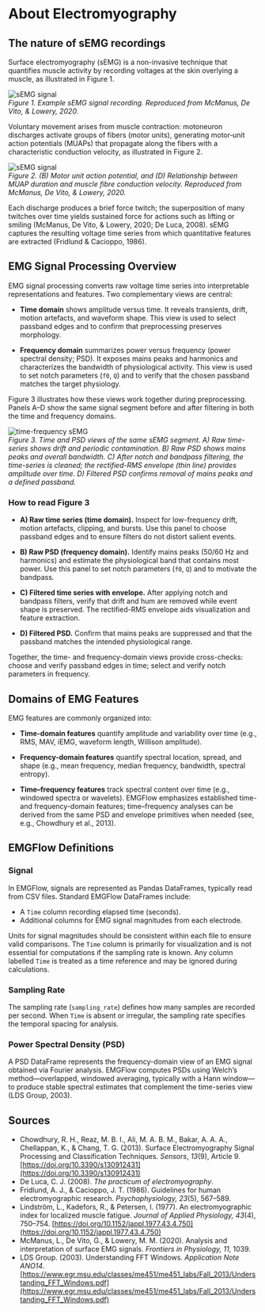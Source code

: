 # About Electromyography

## The nature of sEMG recordings

Surface electromyography (sEMG) is a non-invasive technique that quantifies
muscle activity by recording voltages at the skin overlying a muscle, as
illustrated in Figure 1.

![sEMG signal](/figures/about_1.png)  
_Figure 1. Example sEMG signal recording. Reproduced from McManus, De Vito, & Lowery, 2020._

Voluntary movement arises from muscle contraction: motoneuron discharges
activate groups of fibers (motor units), generating motor‐unit action
potentials (MUAPs) that propagate along the fibers with a characteristic
conduction velocity, as illustrated in Figure 2.

![sEMG signal](/figures/about_2.png)  
_Figure 2. (B) Motor unit action potential, and (D) Relationship between MUAP duration and muscle fibre conduction velocity. Reproduced from McManus, De Vito, & Lowery, 2020._

Each discharge produces a brief force twitch; the superposition of many
twitches over time yields sustained force for actions such as lifting or
smiling (McManus, De Vito, & Lowery, 2020; De Luca, 2008). sEMG captures the
resulting voltage time series from which quantitative features are extracted
(Fridlund & Cacioppo, 1986).

## EMG Signal Processing Overview

EMG signal processing converts raw voltage time series into interpretable representations and features. Two complementary views are central:

- **Time domain** shows amplitude versus time. It reveals transients,
  drift, motion artefacts, and waveform shape. This view is used to select
  passband edges and to confirm that preprocessing preserves morphology.

- **Frequency domain** summarizes power versus frequency (power spectral
  density; PSD). It exposes mains peaks and harmonics and characterizes the
  bandwidth of physiological activity. This view is used to set notch
  parameters (`f0`, `Q`) and to verify that the chosen passband matches the
  target physiology.

Figure 3 illustrates how these views work together during preprocessing.
Panels A–D show the same signal segment before and after filtering in both the
time and frequency domains.

![time-frequency sEMG](/figures/about_3.png)  
_Figure 3. Time and PSD views of the same sEMG segment. A) Raw time-series
shows drift and periodic contamination. B) Raw PSD shows mains peaks and
overall bandwidth. C) After notch and bandpass filtering, the time-series is
cleaned; the rectified-RMS envelope (thin line) provides amplitude over time.
D) Filtered PSD confirms removal of mains peaks and a defined passband._

### How to read Figure 3

- **A) Raw time series (time domain).** Inspect for low-frequency drift,
  motion artefacts, clipping, and bursts. Use this panel to choose passband
  edges and to ensure filters do not distort salient events.

- **B) Raw PSD (frequency domain).** Identify mains peaks (50/60 Hz and
  harmonics) and estimate the physiological band that contains most power. Use
  this panel to set notch parameters (`f0`, `Q`) and to motivate the bandpass.

- **C) Filtered time series with envelope.** After applying notch and
  bandpass filters, verify that drift and hum are removed while event shape is
  preserved. The rectified-RMS envelope aids visualization and feature
  extraction.

- **D) Filtered PSD.** Confirm that mains peaks are suppressed and that the
  passband matches the intended physiological range.

Together, the time- and frequency-domain views provide cross-checks: choose
and verify passband edges in time; select and verify notch parameters in
frequency.

## Domains of EMG Features

EMG features are commonly organized into:

- **Time-domain features** quantify amplitude and variability over time
  (e.g., RMS, MAV, iEMG, waveform length, Willison amplitude).

- **Frequency-domain features** quantify spectral location, spread, and shape
  (e.g., mean frequency, median frequency, bandwidth, spectral entropy).

- **Time–frequency features** track spectral content over time (e.g., windowed
  spectra or wavelets). EMGFlow emphasizes established time- and
  frequency-domain features; time–frequency analyses can be derived from the
  same PSD and envelope primitives when needed (see, e.g., Chowdhury
  et al., 2013).

## EMGFlow Definitions

### Signal

In EMGFlow, signals are represented as Pandas DataFrames, typically read from
CSV files. Standard EMGFlow DataFrames include:

- A `Time` column recording elapsed time (seconds).
- Additional columns for EMG signal magnitudes from each electrode.

Units for signal magnitudes should be consistent within each file to ensure
valid comparisons. The `Time` column is primarily for visualization and is not
essential for computations if the sampling rate is known. Any column labelled
`Time` is treated as a time reference and may be ignored during calculations.

### Sampling Rate

The sampling rate (`sampling_rate`) defines how many samples are recorded per
second. When `Time` is absent or irregular, the sampling rate specifies the
temporal spacing for analysis.

### Power Spectral Density (PSD)

A PSD DataFrame represents the frequency-domain view of an EMG signal obtained
via Fourier analysis. EMGFlow computes PSDs using Welch’s method—overlapped,
windowed averaging, typically with a Hann window—to produce stable spectral
estimates that complement the time-series view (LDS Group, 2003).

## Sources

- Chowdhury, R. H., Reaz, M. B. I., Ali, M. A. B. M., Bakar, A. A. A., Chellappan, K., & Chang, T. G. (2013). Surface Electromyography Signal Processing and Classification Techniques. _Sensors_, _13_(9), Article 9. [https://doi.org/10.3390/s130912431](https://doi.org/10.3390/s130912431)
- De Luca, C. J. (2008). _The practicum of electromyography_.
- Fridlund, A. J., & Cacioppo, J. T. (1986). Guidelines for human
  electromyographic research. _Psychophysiology, 23_(5), 567–589.  
- Lindström, L., Kadefors, R., & Petersen, I. (1977). An electromyographic
  index for localized muscle fatigue. _Journal of Applied Physiology, 43_(4),
  750–754. [https://doi.org/10.1152/jappl.1977.43.4.750](https://doi.org/10.1152/jappl.1977.43.4.750)
- McManus, L., De Vito, G., & Lowery, M. M. (2020). Analysis and
  interpretation of surface EMG signals. _Frontiers in Physiology, 11_, 1039.
- LDS Group. (2003). Understanding FFT Windows. _Application Note ANO14_. [https://www.egr.msu.edu/classes/me451/me451_labs/Fall_2013/Understanding_FFT_Windows.pdf](https://www.egr.msu.edu/classes/me451/me451_labs/Fall_2013/Understanding_FFT_Windows.pdf)

